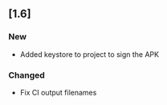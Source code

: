 ## [1.6]

### New
- Added keystore to project to sign the APK

### Changed
- Fix CI output filenames
